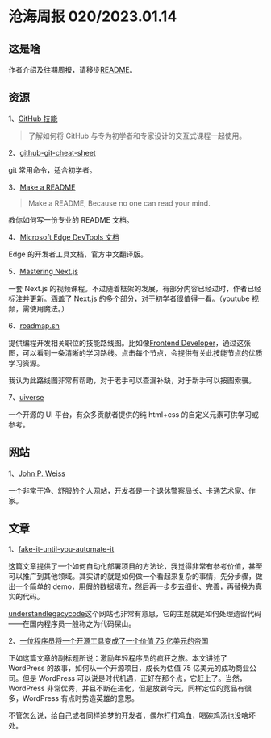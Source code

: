 # 沧海周报 020/2023.01.14

## 这是啥

作者介绍及往期周报，请移步[README](https://github.com/theseazhang/weekly_news/blob/main/README.md)。

## 资源

1、[GitHub 技能](https://skills.github.com/)

> 了解如何将 GitHub 与专为初学者和专家设计的交互式课程一起使用。

2、[github-git-cheat-sheet](https://training.github.com/downloads/github-git-cheat-sheet/)

git 常用命令，适合初学者。

3、[Make a README](https://www.makeareadme.com/)

> Make a README, Because no one can read your mind.

教你如何写一份专业的 README 文档。

4、[Microsoft Edge DevTools 文档](https://learn.microsoft.com/zh-cn/microsoft-edge/devtools-guide-chromium/landing/?WT.mc_id=academic-13441-cxa)

Edge 的开发者工具文档，官方中文翻译版。

5、[Mastering Next.js](https://masteringnextjs.com/)

一套 Next.js 的视频课程。不过随着框架的发展，有部分内容已经过时，作者已经标注并更新。涵盖了 Next.js 的多个部分，对于初学者很值得一看。（youtube 视频，需使用魔法。）

6、[roadmap.sh](https://roadmap.sh/)

提供编程开发相关职位的技能路线图。比如像[Frontend Developer](https://roadmap.sh/frontend/)，通过这张图，可以看到一条清晰的学习路线。点击每个节点，会提供有关此技能节点的优质学习资源。

我认为此路线图非常有帮助，对于老手可以查漏补缺，对于新手可以按图索骥。

7、[uiverse](https://uiverse.io/all)

一个开源的 UI 平台，有众多贡献者提供的纯 html+css 的自定义元素可供学习或参考。

## 网站

1、[John P. Weiss](https://johnpweiss.com/blog)

一个非常干净、舒服的个人网站，开发者是一个退休警察局长、卡通艺术家、作家。

## 文章

1、[fake-it-until-you-automate-it](https://understandlegacycode.com/blog/fake-it-until-you-automate-it/)

这篇文章提供了一个如何自动化部署项目的方法论，我觉得非常有参考价值，甚至可以推广到其他领域。其实讲的就是如何做一个看起来复杂的事情，先分步骤，做出一个简单的 demo，用假的数据填充，然后再一步步去细化、完善，再替换为真实的代码。

[understandlegacycode](https://understandlegacycode.com/)这个网站也非常有意思，它的主题就是如何处理遗留代码——在国内程序员一般称之为代码屎山。

2、[一位程序员将一个开源工具变成了一个价值 75 亿美元的帝国](https://levelup.gitconnected.com/meet-a-programmer-who-turned-an-open-source-platform-into-a-7-500-000-000-company-645e14c53c8)

正如这篇文章的副标题所说：激励年轻程序员的疯狂之旅。本文讲述了 WordPress 的故事，如何从一个开源项目，成长为估值 75 亿美元的成功商业公司。但是 WordPress 可以说是时代机遇，正好在那个点，它赶上了。当然，WordPress 非常优秀，并且不断在进化，但是放到今天，同样定位的竞品有很多，WordPress 有点时势造英雄的意思。

不管怎么说，给自己或者同样追梦的开发者，偶尔打打鸡血，喝碗鸡汤也没啥坏处。

